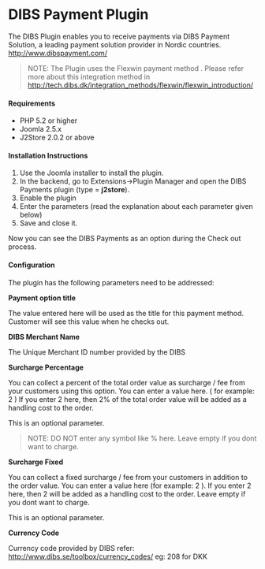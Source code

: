 # DIBS Payment Plugin

The DIBS Plugin enables you to receive payments via DIBS Payment Solution, a leading payment solution provider in Nordic countries. http://www.dibspayment.com/
>NOTE: The Plugin uses the Flexwin payment method . Please refer more about this integration method in http://tech.dibs.dk/integration_methods/flexwin/flexwin_introduction/

#### Requirements
* PHP 5.2 or higher
* Joomla 2.5.x
* J2Store 2.0.2 or above

#### Installation Instructions

1. Use the Joomla installer to install the plugin.
2. In the backend, go to Extensions->Plugin Manager and open the DIBS Payments plugin
(type = **j2store**).
3. Enable the plugin
4. Enter the parameters (read the explanation about each parameter given below)
5. Save and close it.

Now you can see the DIBS Payments as an option during the Check out process.

#### Configuration

The plugin has the following parameters need to be addressed:

**Payment option title**

The value entered here will be used as the title for this payment method. Customer will see this value when he checks out.

**DIBS Merchant Name**

The Unique Merchant ID number provided by the DIBS

**Surcharge Percentage**

You can collect a percent of the total order value as surcharge / fee from your customers using this option. You can enter a value here. ( for example: 2 ) If you enter 2 here, then 2% of the total order value will be added as a handling cost to the order.

This is an optional parameter.

>NOTE: DO NOT enter any symbol like % here. Leave empty if you dont want to charge.

**Surcharge Fixed**

You can collect a fixed surcharge / fee from your customers in addition to the order value. You can enter a value here (for example: 2 ). If you enter 2 here, then 2 will be added as a
handling cost to the order. Leave empty if you dont want to charge.

This is an optional parameter.

**Currency Code**

Currency code provided by DIBS refer:
http://www.dibs.se/toolbox/currency_codes/ eg: 208 for DKK






